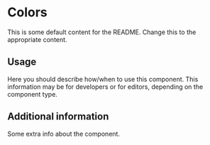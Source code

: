 # Colors

This is some default content for the README. Change this to the appropriate
content.

## Usage

Here you should describe how/when to use this component. This information may be
for developers or for editors, depending on the component type.

## Additional information

Some extra info about the component.
